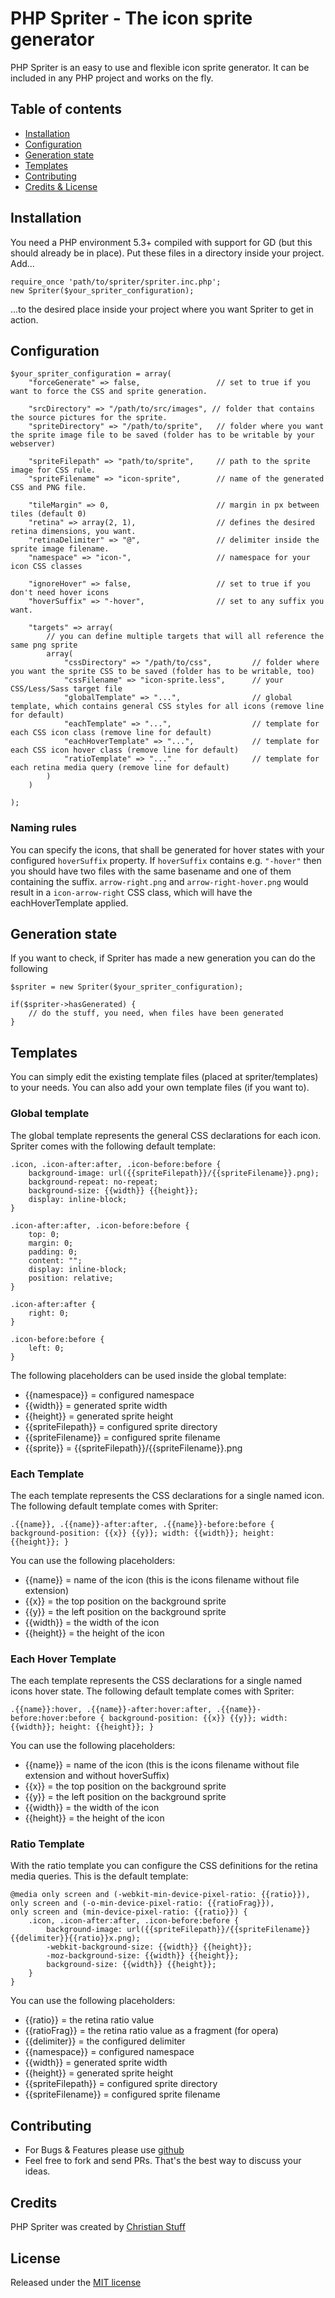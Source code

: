# PHP Spriter - The icon sprite generator

PHP Spriter is an easy to use and flexible icon sprite generator.
It can be included in any PHP project and works on the fly.

## Table of contents

* [Installation](#installation)
* [Configuration](#configuration)
* [Generation state](#generation-state)
* [Templates](#templates)
* [Contributing](#contributing)
* [Credits & License](#credits)

## Installation

You need a PHP environment 5.3+ compiled with support for GD (but this should already be in place).
Put these files in a directory inside your project.
Add...

    require_once 'path/to/spriter/spriter.inc.php';
    new Spriter($your_spriter_configuration);

...to the desired place inside your project where you want Spriter to get in action.

## Configuration

    $your_spriter_configuration = array(
        "forceGenerate" => false,                 // set to true if you want to force the CSS and sprite generation.

        "srcDirectory" => "/path/to/src/images", // folder that contains the source pictures for the sprite.
        "spriteDirectory" => "/path/to/sprite",   // folder where you want the sprite image file to be saved (folder has to be writable by your webserver)

        "spriteFilepath" => "path/to/sprite",     // path to the sprite image for CSS rule.
        "spriteFilename" => "icon-sprite",        // name of the generated CSS and PNG file.

        "tileMargin" => 0,                        // margin in px between tiles (default 0)
        "retina" => array(2, 1),                  // defines the desired retina dimensions, you want.
        "retinaDelimiter" => "@",                 // delimiter inside the sprite image filename.
        "namespace" => "icon-",                   // namespace for your icon CSS classes

        "ignoreHover" => false,                   // set to true if you don't need hover icons
        "hoverSuffix" => "-hover",                // set to any suffix you want.

        "targets" => array(
            // you can define multiple targets that will all reference the same png sprite
            array(
                "cssDirectory" => "/path/to/css",         // folder where you want the sprite CSS to be saved (folder has to be writable, too)
                "cssFilename" => "icon-sprite.less",      // your CSS/Less/Sass target file
                "globalTemplate" => "...",                // global template, which contains general CSS styles for all icons (remove line for default)
                "eachTemplate" => "...",                  // template for each CSS icon class (remove line for default)
                "eachHoverTemplate" => "...",             // template for each CSS icon hover class (remove line for default)
                "ratioTemplate" => "..."                  // template for each retina media query (remove line for default)
            )
        )

    );

### Naming rules

You can specify the icons, that shall be generated for hover states with your configured `hoverSuffix` property. If `hoverSuffix` contains e.g. `"-hover"` then you should have two files with the same basename and one of them containing the suffix. `arrow-right.png` and `arrow-right-hover.png` would result in a `icon-arrow-right` CSS class, which will have the eachHoverTemplate applied.

## Generation state

If you want to check, if Spriter has made a new generation you can do the following

    $spriter = new Spriter($your_spriter_configuration);

    if($spriter->hasGenerated) {
        // do the stuff, you need, when files have been generated
    }

## Templates

You can simply edit the existing template files (placed at spriter/templates) to your needs. You can also add your own template files (if you want to).

### Global template

The global template represents the general CSS declarations for each icon.
Spriter comes with the following default template:

    .icon, .icon-after:after, .icon-before:before {
        background-image: url({{spriteFilepath}}/{{spriteFilename}}.png);
        background-repeat: no-repeat;
        background-size: {{width}} {{height}};
        display: inline-block;
    }

    .icon-after:after, .icon-before:before {
        top: 0;
        margin: 0;
        padding: 0;
        content: "";
        display: inline-block;
        position: relative;
    }

    .icon-after:after {
        right: 0;
    }

    .icon-before:before {
        left: 0;
    }

The following placeholders can be used inside the global template:

* {{namespace}} = configured namespace
* {{width}} = generated sprite width
* {{height}} = generated sprite height
* {{spriteFilepath}} = configured sprite directory
* {{spriteFilename}} = configured sprite filename
* {{sprite}} = {{spriteFilepath}}/{{spriteFilename}}.png

### Each Template

The each template represents the CSS declarations for a single named icon.
The following default template comes with Spriter:

    .{{name}}, .{{name}}-after:after, .{{name}}-before:before { background-position: {{x}} {{y}}; width: {{width}}; height: {{height}}; }

You can use the following placeholders:

* {{name}} = name of the icon (this is the icons filename without file extension)
* {{x}} = the top position on the background sprite
* {{y}} = the left position on the background sprite
* {{width}} = the width of the icon
* {{height}} = the height of the icon

### Each Hover Template

The each template represents the CSS declarations for a single named icons hover state.
The following default template comes with Spriter:

    .{{name}}:hover, .{{name}}-after:hover:after, .{{name}}-before:hover:before { background-position: {{x}} {{y}}; width: {{width}}; height: {{height}}; }

You can use the following placeholders:

* {{name}} = name of the icon (this is the icons filename without file extension and without hoverSuffix)
* {{x}} = the top position on the background sprite
* {{y}} = the left position on the background sprite
* {{width}} = the width of the icon
* {{height}} = the height of the icon

### Ratio Template

With the ratio template you can configure the CSS definitions for the retina media queries.
This is the default template:

    @media only screen and (-webkit-min-device-pixel-ratio: {{ratio}}),
    only screen and (-o-min-device-pixel-ratio: {{ratioFrag}}),
    only screen and (min-device-pixel-ratio: {{ratio}}) {
        .icon, .icon-after:after, .icon-before:before {
            background-image: url({{spriteFilepath}}/{{spriteFilename}}{{delimiter}}{{ratio}}x.png);
            -webkit-background-size: {{width}} {{height}};
            -moz-background-size: {{width}} {{height}};
            background-size: {{width}} {{height}};
        }
    }

You can use the following placeholders:

* {{ratio}} = the retina ratio value
* {{ratioFrag}} = the retina ratio value as a fragment (for opera)
* {{delimiter}} = the configured delimiter
* {{namespace}} = configured namespace
* {{width}} = generated sprite width
* {{height}} = generated sprite height
* {{spriteFilepath}} = configured sprite directory
* {{spriteFilename}} = configured sprite filename

## Contributing

* For Bugs & Features please use [github](https://github.com/namics/php-spriter/issues)
* Feel free to fork and send PRs. That's the best way to discuss your ideas.

## Credits

PHP Spriter was created by [Christian Stuff](https://github.com/Regaddi)

## License

Released under the [MIT license](LICENSE)
